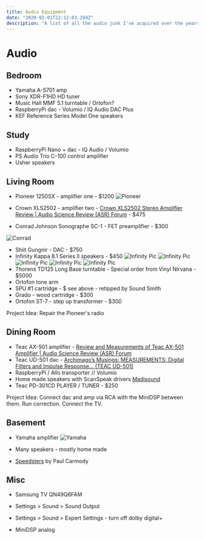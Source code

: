 ```yaml
---
title: Audio Equipment
date: "2020-02-01T22:12:03.284Z"
description: "A list of all the audio junk I've acquired over the years."
---
```


# Audio

## Bedroom

- Yamaha A-S701 amp
- Sony XDR-F1HD HD tuner
- Music Hall MMF 5.1 turntable / Ortofon?
- RaspberryPi dac - Volumio / IQ Audio DAC Plus
- KEF Reference Series Model One speakers

## Study

- RaspberryPi Nano + dac - IQ Audio / Volumio
- PS Audio Trio C-100 control amplifier
- Usher speakers

## Living Room

- Pioneer 1250SX - amplifier one - \$1200
  ![Pioneer](./pioneer.jpg)

- Crown XLS2502 - amplifier two - [Crown XLS2502 Stereo Amplifier Review | Audio Science Review (ASR) Forum](https://www.audiosciencereview.com/forum/index.php?threads/crown-xls2502-stereo-amplifier-review.10627/) - \$475
- Conrad Johnson Sonographe SC-1 - FET preamplifier - \$300

![Conrad](./conrad-johnson-preamp.png)

- Shiit Gungnir - DAC - \$750
- Infinity Kappa 8.1 Series II speakers - \$450
  ![Infinity Pic](./infinity/1.jpg)
  ![Infinity Pic](./infinity/2.jpg)
  ![Infinity Pic](./infinity/3.jpg)
  ![Infinity Pic](./infinity/4.jpg)
  ![Infinity Pic](./infinity/5.jpg)
- Thorens TD125 Long Base turntable - Special order from Vinyl Nirvana - \$5000
- Ortofon tone arm
- SPU #1 cartridge - \$ see above - retipped by Sound Smith
- Grado - wood cartridge - \$300
- Ortofon ST-7 - step up transformer - \$300

Project Idea: Repair the Pioneer's radio

## Dining Room

- Teac AX-501 amplifier - [Review and Measurements of Teac AX-501 Amplifier | Audio Science Review (ASR) Forum](https://www.audiosciencereview.com/forum/index.php?threads/review-and-measurements-of-teac-ax-501-amplifier.7442/)
- Teac UD-501 dac - [Archimago’s Musings: MEASUREMENTS: Digital Filters and Impulse Response… (TEAC UD-501)](https://archimago.blogspot.com/2013/06/measurements-digital-filters-and.html)
- RaspberryPi / Allo transporter // Volumio
- Home made speakers with ScanSpeak drivers [Madisound](https://www.madisoundspeakerstore.com/2-way-speaker-kits/scan-speak-rediscovery-ii-kit/)
- Teac PD-301CD PLAYER / TUNER - \$250

Project Idea: Connect dac and amp via RCA with the MiniDSP between them. Run correction. Connect the TV.

## Basement

- Yamaha amplifier
  ![Yamaha](./yamaha.jpg)

- Many speakers - mostly home made
- [Speedsters](https://sites.google.com/site/undefinition/speedster) by Paul Carmody

## Misc

- Samsung TV QN49Q6FAM
- Settings > Sound > Sound Output
- Settings > Sound > Expert Settings - turn off dolby digital+

- MiniDSP analog
